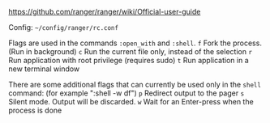 https://github.com/ranger/ranger/wiki/Official-user-guide

Config: `~/config/ranger/rc.conf`

Flags are used in the commands `:open_with` and `:shell`.
    `f`   Fork the process.  (Run in background)
    `c`   Run the current file only, instead of the selection
    `r`   Run application with root privilege (requires sudo)
    `t`   Run application in a new terminal window

There are some additional flags that can currently be used only in the `shell` command:
(for example ":shell -w df")
    `p`   Redirect output to the pager
    `s`   Silent mode.  Output will be discarded.
    `w`   Wait for an Enter-press when the process is done
